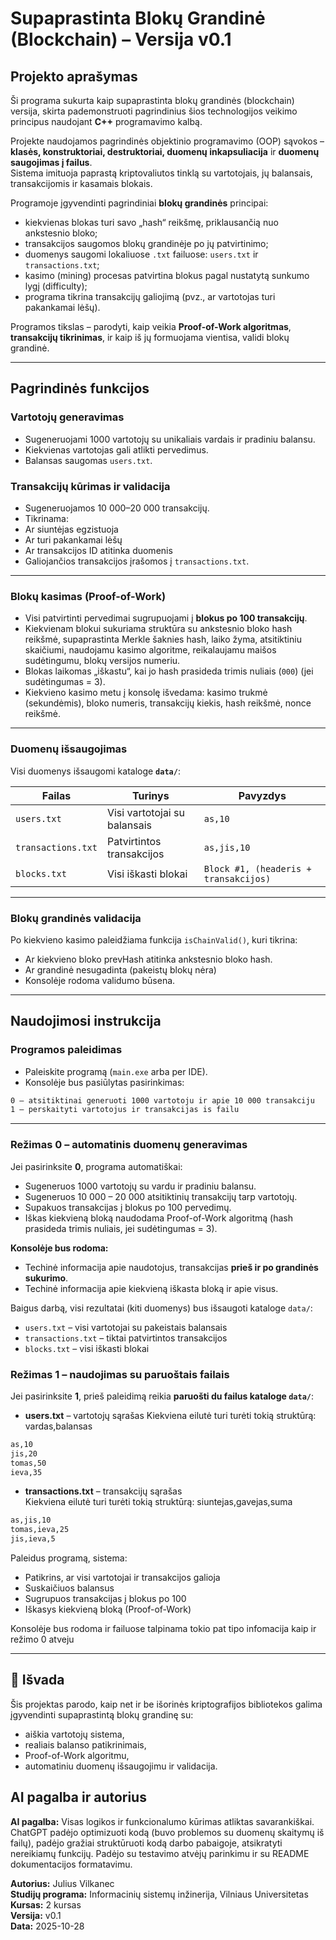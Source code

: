# Supaprastinta Blokų Grandinė (Blockchain) – Versija v0.1

## Projekto aprašymas

Ši programa sukurta kaip supaprastinta blokų grandinės (blockchain) versija, skirta pademonstruoti pagrindinius šios technologijos veikimo principus naudojant **C++** programavimo kalbą.

Projekte naudojamos pagrindinės objektinio programavimo (OOP) sąvokos – **klasės, konstruktoriai, destruktoriai, duomenų inkapsuliacija** ir **duomenų saugojimas į failus**.  
Sistema imituoja paprastą kriptovaliutos tinklą su vartotojais, jų balansais, transakcijomis ir kasamais blokais.

Programoje įgyvendinti pagrindiniai **blokų grandinės** principai:

- kiekvienas blokas turi savo „hash“ reikšmę, priklausančią nuo ankstesnio bloko;
- transakcijos saugomos blokų grandinėje po jų patvirtinimo;
- duomenys saugomi lokaliuose `.txt` failuose: `users.txt` ir `transactions.txt`;
- kasimo (mining) procesas patvirtina blokus pagal nustatytą sunkumo lygį (difficulty);
- programa tikrina transakcijų galiojimą (pvz., ar vartotojas turi pakankamai lėšų).

Programos tikslas – parodyti, kaip veikia **Proof-of-Work algoritmas**, **transakcijų tikrinimas**, ir kaip iš jų formuojama vientisa, validi blokų grandinė.

---

## Pagrindinės funkcijos

### Vartotojų generavimas

- Sugeneruojami 1000 vartotojų su unikaliais vardais ir pradiniu balansu.
- Kiekvienas vartotojas gali atlikti pervedimus.
- Balansas saugomas `users.txt`.

### Transakcijų kūrimas ir validacija

- Sugeneruojamos 10 000–20 000 transakcijų.
- Tikrinama:
- Ar siuntėjas egzistuoja
- Ar turi pakankamai lėšų
- Ar transakcijos ID atitinka duomenis
- Galiojančios transakcijos įrašomos į `transactions.txt`.

---

### Blokų kasimas (Proof-of-Work)

- Visi patvirtinti pervedimai sugrupuojami į **blokus po 100 transakcijų**.
- Kiekvienam blokui sukuriama struktūra su ankstesnio bloko hash reikšmė, supaprastinta Merkle šaknies hash, laiko žyma, atsitiktiniu skaičiumi, naudojamu kasimo algoritme, reikalaujamu maišos sudėtingumu, blokų versijos numeriu.
- Blokas laikomas „iškastu“, kai jo hash prasideda trimis nuliais (`000`) (jei sudėtingumas = 3).
- Kiekvieno kasimo metu į konsolę išvedama: kasimo trukmė (sekundėmis), bloko numeris, transakcijų kiekis, hash reikšmė, nonce reikšmė.

---

### Duomenų išsaugojimas

Visi duomenys išsaugomi kataloge **`data/`**:

| Failas             | Turinys                      | Pavyzdys                              |
|--------------------|------------------------------|---------------------------------------|
| `users.txt`        | Visi vartotojai su balansais | `as,10`                               |
| `transactions.txt` | Patvirtintos transakcijos    | `as,jis,10`                           |
| `blocks.txt`       | Visi iškasti blokai          | `Block #1, (headeris + transakcijos)` |

---

### Blokų grandinės validacija

Po kiekvieno kasimo paleidžiama funkcija `isChainValid()`, kuri tikrina:

- Ar kiekvieno bloko prevHash atitinka ankstesnio bloko hash.
- Ar grandinė nesugadinta (pakeistų blokų nėra)
- Konsolėje rodoma validumo būsena.

---

## Naudojimosi instrukcija

### Programos paleidimas

- Paleiskite programą (`main.exe` arba per IDE).
- Konsolėje bus pasiūlytas pasirinkimas:

``` txt
0 – atsitiktinai generuoti 1000 vartotoju ir apie 10 000 transakciju
1 – perskaityti vartotojus ir transakcijas is failu
```

---

### Režimas 0 – automatinis duomenų generavimas

Jei pasirinksite **0**, programa automatiškai:

- Sugeneruos 1000 vartotojų su vardu ir pradiniu balansu.
- Sugeneruos 10 000 – 20 000 atsitiktinių transakcijų tarp vartotojų.
- Supakuos transakcijas į blokus po 100 pervedimų.
- Iškas kiekvieną bloką naudodama Proof-of-Work algoritmą (hash prasideda trimis nuliais, jei sudėtingumas = 3).

**Konsolėje bus rodoma:**

- Techinė informacija apie naudotojus, transakcijas **prieš ir po grandinės sukurimo**.
- Techinė informacija apie kiekvieną iškasta bloką ir apie visus.

Baigus darbą, visi rezultatai (kiti duomenys) bus išsaugoti kataloge `data/`:

- `users.txt` – visi vartotojai su pakeistais balansais
- `transactions.txt` – tiktai patvirtintos transakcijos
- `blocks.txt` – visi iškasti blokai

### Režimas 1 – naudojimas su paruoštais failais

Jei pasirinksite **1**, prieš paleidimą reikia **paruošti du failus kataloge `data/`**:

- **users.txt** – vartotojų sąrašas
Kiekviena eilutė turi turėti tokią struktūrą:
vardas,balansas

``` txt
as,10
jis,20
tomas,50
ieva,35
```

- **transactions.txt** – transakcijų sąrašas  
Kiekviena eilutė turi turėti tokią struktūrą:
siuntejas,gavejas,suma

``` txt
as,jis,10
tomas,ieva,25
jis,ieva,5
```

Paleidus programą, sistema:

- Patikrins, ar visi vartotojai ir transakcijos galioja
- Suskaičiuos balansus
- Sugrupuos transakcijas į blokus po 100
- Iškasys kiekvieną bloką (Proof-of-Work)

Konsolėje bus rodoma ir failuose talpinama tokio pat tipo infomacija kaip ir režimo 0 atveju

---

## 🏁 Išvada

Šis projektas parodo, kaip net ir be išorinės kriptografijos bibliotekos galima įgyvendinti supaprastintą blokų grandinę su:

- aiškia vartotojų sistema,
- realiais balanso patikrinimais,
- Proof-of-Work algoritmu,
- automatiniu duomenų išsaugojimu ir validacija.

## AI pagalba ir autorius

**AI pagalba:**
Visas logikos ir funkcionalumo kūrimas atliktas savarankiškai.
ChatGPT padėjo optimizuoti kodą (buvo problemos su duomenų skaitymų iš failų), padėjo gražiai struktūruoti kodą darbo pabaigoje, atsikratyti nereikiamų funkcijų. Padėjo su testavimo atvėjų parinkimu ir su README dokumentacijos formatavimu.  

**Autorius:** Julius Vilkanec  
**Studijų programa:** Informacinių sistemų inžinerija, Vilniaus Universitetas  
**Kursas:** 2 kursas  
**Versija:** v0.1  
**Data:** 2025-10-28
